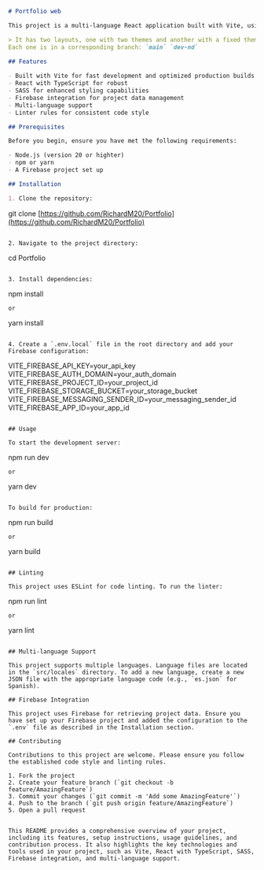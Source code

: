 ```markdown
# Portfolio web

This project is a multi-language React application built with Vite, using TypeScript and SASS. It integrates Firebase for project data retrieval and follows linter rules for code quality.

> It has two layouts, one with two themes and another with a fixed theme.
Each one is in a corresponding branch: `main` `dev-nd`
 
## Features

- Built with Vite for fast development and optimized production builds
- React with TypeScript for robust
- SASS for enhanced styling capabilities
- Firebase integration for project data management
- Multi-language support
- Linter rules for consistent code style

## Prerequisites

Before you begin, ensure you have met the following requirements:

- Node.js (version 20 or highter)
- npm or yarn
- A Firebase project set up

## Installation

1. Clone the repository:
```

git clone [https://github.com/RichardM20/Portfolio](https://github.com/RichardM20/Portfolio)

```plaintext

2. Navigate to the project directory:
```

cd Portfolio

```plaintext

3. Install dependencies:
```

npm install

```plaintext
or
```

yarn install

```plaintext

4. Create a `.env.local` file in the root directory and add your Firebase configuration:
```

VITE_FIREBASE_API_KEY=your_api_key
VITE_FIREBASE_AUTH_DOMAIN=your_auth_domain
VITE_FIREBASE_PROJECT_ID=your_project_id
VITE_FIREBASE_STORAGE_BUCKET=your_storage_bucket
VITE_FIREBASE_MESSAGING_SENDER_ID=your_messaging_sender_id
VITE_FIREBASE_APP_ID=your_app_id

```plaintext

## Usage

To start the development server:

```

npm run dev

```plaintext
or
```

yarn dev

```plaintext

To build for production:

```

npm run build

```plaintext
or
```

yarn build

```plaintext

## Linting

This project uses ESLint for code linting. To run the linter:

```

npm run lint

```plaintext
or
```

yarn lint

```plaintext

## Multi-language Support

This project supports multiple languages. Language files are located in the `src/locales` directory. To add a new language, create a new JSON file with the appropriate language code (e.g., `es.json` for Spanish).

## Firebase Integration

This project uses Firebase for retrieving project data. Ensure you have set up your Firebase project and added the configuration to the `.env` file as described in the Installation section.

## Contributing

Contributions to this project are welcome. Please ensure you follow the established code style and linting rules.

1. Fork the project
2. Create your feature branch (`git checkout -b feature/AmazingFeature`)
3. Commit your changes (`git commit -m 'Add some AmazingFeature'`)
4. Push to the branch (`git push origin feature/AmazingFeature`)
5. Open a pull request


This README provides a comprehensive overview of your project, including its features, setup instructions, usage guidelines, and contribution process. It also highlights the key technologies and tools used in your project, such as Vite, React with TypeScript, SASS, Firebase integration, and multi-language support.
